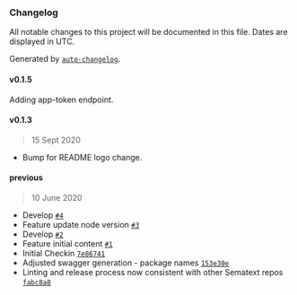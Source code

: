 ### Changelog

All notable changes to this project will be documented in this file. Dates are displayed in UTC.

Generated by [`auto-changelog`](https://github.com/CookPete/auto-changelog).

#### v0.1.5

Adding app-token endpoint.


#### v0.1.3

> 15 Sept 2020

- Bump for README logo change.

#### previous

> 10 June 2020

- Develop [`#4`](https://github.com/sematext/sematext-api-client-javascript/pull/4)
- Feature update node version [`#3`](https://github.com/sematext/sematext-api-client-javascript/pull/3)
- Develop [`#2`](https://github.com/sematext/sematext-api-client-javascript/pull/2)
- Feature initial content [`#1`](https://github.com/sematext/sematext-api-client-javascript/pull/1)
- Initial Checkin [`7e86741`](https://github.com/sematext/sematext-api-client-javascript/commit/7e8674166d48e313514acb74e5caac1ada971d68)
- Adjusted swagger generation - package names [`153e30e`](https://github.com/sematext/sematext-api-client-javascript/commit/153e30e6b7c93723aa84189650e1119bd1a601e1)
- Linting and release process now consistent with other Sematext repos [`fabc8a8`](https://github.com/sematext/sematext-api-client-javascript/commit/fabc8a8a078cf2ee24a423bdb97204496c62c04e)
